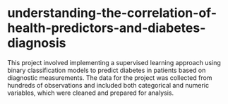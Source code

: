 # understanding-the-correlation-of-health-predictors-and-diabetes-diagnosis
This project involved implementing a supervised learning approach using binary classification models to predict diabetes in patients based on diagnostic measurements. The data for the project was collected from hundreds of observations and included both categorical and numeric variables, which were cleaned and prepared for analysis.
